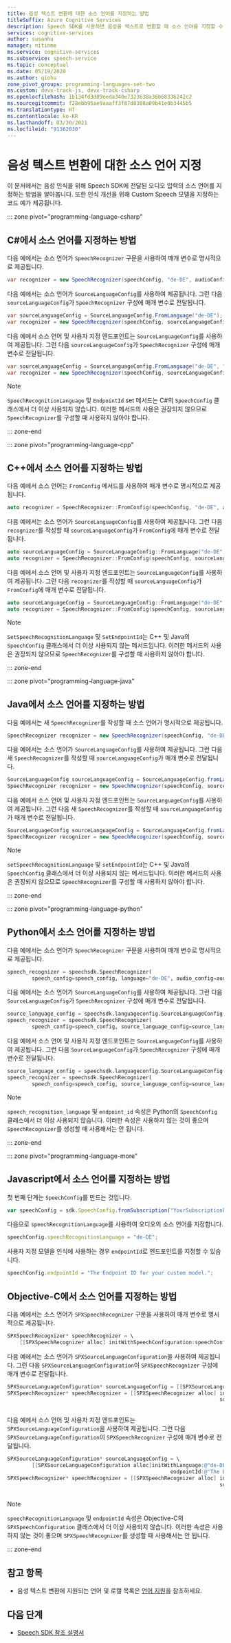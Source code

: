 ```yaml
---
title: 음성 텍스트 변환에 대한 소스 언어를 지정하는 방법
titleSuffix: Azure Cognitive Services
description: Speech SDK를 사용하면 음성을 텍스트로 변환할 때 소스 언어를 지정할 수 있습니다. 이 문서에서는 FromConfig 및 SourceLanguageConfig 메서드를 사용하여 Speech Service에 소스 언어를 알리고 사용자 지정 모델 대상을 제공하는 방법을 설명합니다.
services: cognitive-services
author: susanhu
manager: nitinme
ms.service: cognitive-services
ms.subservice: speech-service
ms.topic: conceptual
ms.date: 05/19/2020
ms.author: qiohu
zone_pivot_groups: programming-languages-set-two
ms.custom: devx-track-js, devx-track-csharp
ms.openlocfilehash: 1b134fd3d09eeda340e7323638a36b68336242c2
ms.sourcegitcommit: f28ebb95ae9aaaff3f87d8388a09b41e0b3445b5
ms.translationtype: HT
ms.contentlocale: ko-KR
ms.lasthandoff: 03/30/2021
ms.locfileid: "91362030"
---
```

# <a name="specify-source-language-for-speech-to-text"></a>음성 텍스트 변환에 대한 소스 언어 지정

이 문서에서는 음성 인식을 위해 Speech SDK에 전달된 오디오 입력의 소스 언어를 지정하는 방법을 알아봅니다. 또한 인식 개선을 위해 Custom Speech 모델을 지정하는 코드 예가 제공됩니다.

::: zone pivot="programming-language-csharp"

## <a name="how-to-specify-source-language-in-c"></a>C#에서 소스 언어를 지정하는 방법

다음 예에서는 소스 언어가 `SpeechRecognizer` 구문을 사용하여 매개 변수로 명시적으로 제공됩니다.

```csharp
var recognizer = new SpeechRecognizer(speechConfig, "de-DE", audioConfig);
```

다음 예에서는 소스 언어가 `SourceLanguageConfig`를 사용하여 제공됩니다. 그런 다음 `sourceLanguageConfig`가 `SpeechRecognizer` 구성에 매개 변수로 전달됩니다.

```csharp
var sourceLanguageConfig = SourceLanguageConfig.FromLanguage("de-DE");
var recognizer = new SpeechRecognizer(speechConfig, sourceLanguageConfig, audioConfig);
```

다음 예에서 소스 언어 및 사용자 지정 엔드포인트는 `SourceLanguageConfig`를 사용하여 제공됩니다. 그런 다음 `sourceLanguageConfig`가 `SpeechRecognizer` 구성에 매개 변수로 전달됩니다.

```csharp
var sourceLanguageConfig = SourceLanguageConfig.FromLanguage("de-DE", "The Endpoint ID for your custom model.");
var recognizer = new SpeechRecognizer(speechConfig, sourceLanguageConfig, audioConfig);
```

>[!Note]
> `SpeechRecognitionLanguage` 및 `EndpointId` set 메서드는 C#의 `SpeechConfig` 클래스에서 더 이상 사용되지 않습니다. 이러한 메서드의 사용은 권장되지 않으므로 `SpeechRecognizer`를 구성할 때 사용하지 않아야 합니다.

::: zone-end

::: zone pivot="programming-language-cpp"


## <a name="how-to-specify-source-language-in-c"></a>C++에서 소스 언어를 지정하는 방법

다음 예에서 소스 언어는 `FromConfig` 메서드를 사용하여 매개 변수로 명시적으로 제공됩니다.

```C++
auto recognizer = SpeechRecognizer::FromConfig(speechConfig, "de-DE", audioConfig);
```

다음 예에서는 소스 언어가 `SourceLanguageConfig`를 사용하여 제공됩니다. 그런 다음 `recognizer`를 작성할 때 `sourceLanguageConfig`가 `FromConfig`에 매개 변수로 전달됩니다.

```C++
auto sourceLanguageConfig = SourceLanguageConfig::FromLanguage("de-DE");
auto recognizer = SpeechRecognizer::FromConfig(speechConfig, sourceLanguageConfig, audioConfig);
```

다음 예에서 소스 언어 및 사용자 지정 엔드포인트는 `SourceLanguageConfig`를 사용하여 제공됩니다. 그런 다음 `recognizer`를 작성할 때 `sourceLanguageConfig`가 `FromConfig`에 매개 변수로 전달됩니다.

```C++
auto sourceLanguageConfig = SourceLanguageConfig::FromLanguage("de-DE", "The Endpoint ID for your custom model.");
auto recognizer = SpeechRecognizer::FromConfig(speechConfig, sourceLanguageConfig, audioConfig);
```

>[!Note]
> `SetSpeechRecognitionLanguage` 및 `SetEndpointId`는 C++ 및 Java의 `SpeechConfig` 클래스에서 더 이상 사용되지 않는 메서드입니다. 이러한 메서드의 사용은 권장되지 않으므로 `SpeechRecognizer`를 구성할 때 사용하지 않아야 합니다.

::: zone-end

::: zone pivot="programming-language-java"

## <a name="how-to-specify-source-language-in-java"></a>Java에서 소스 언어를 지정하는 방법

다음 예에서는 새 `SpeechRecognizer`를 작성할 때 소스 언어가 명시적으로 제공됩니다.

```Java
SpeechRecognizer recognizer = new SpeechRecognizer(speechConfig, "de-DE", audioConfig);
```

다음 예에서는 소스 언어가 `SourceLanguageConfig`를 사용하여 제공됩니다. 그런 다음 새 `SpeechRecognizer`를 작성할 때 `sourceLanguageConfig`가 매개 변수로 전달됩니다.

```Java
SourceLanguageConfig sourceLanguageConfig = SourceLanguageConfig.fromLanguage("de-DE");
SpeechRecognizer recognizer = new SpeechRecognizer(speechConfig, sourceLanguageConfig, audioConfig);
```

다음 예에서 소스 언어 및 사용자 지정 엔드포인트는 `SourceLanguageConfig`를 사용하여 제공됩니다. 그런 다음 새 `SpeechRecognizer`를 작성할 때 `sourceLanguageConfig`가 매개 변수로 전달됩니다.

```Java
SourceLanguageConfig sourceLanguageConfig = SourceLanguageConfig.fromLanguage("de-DE", "The Endpoint ID for your custom model.");
SpeechRecognizer recognizer = new SpeechRecognizer(speechConfig, sourceLanguageConfig, audioConfig);
```

>[!Note]
> `setSpeechRecognitionLanguage` 및 `setEndpointId`는 C++ 및 Java의 `SpeechConfig` 클래스에서 더 이상 사용되지 않는 메서드입니다. 이러한 메서드의 사용은 권장되지 않으므로 `SpeechRecognizer`를 구성할 때 사용하지 않아야 합니다.

::: zone-end

::: zone pivot="programming-language-python"

## <a name="how-to-specify-source-language-in-python"></a>Python에서 소스 언어를 지정하는 방법

다음 예에서는 소스 언어가 `SpeechRecognizer` 구문을 사용하여 매개 변수로 명시적으로 제공됩니다.

```Python
speech_recognizer = speechsdk.SpeechRecognizer(
        speech_config=speech_config, language="de-DE", audio_config=audio_config)
```

다음 예에서는 소스 언어가 `SourceLanguageConfig`를 사용하여 제공됩니다. 그런 다음 `SourceLanguageConfig`가 `SpeechRecognizer` 구성에 매개 변수로 전달됩니다.

```Python
source_language_config = speechsdk.languageconfig.SourceLanguageConfig("de-DE")
speech_recognizer = speechsdk.SpeechRecognizer(
        speech_config=speech_config, source_language_config=source_language_config, audio_config=audio_config)
```

다음 예에서 소스 언어 및 사용자 지정 엔드포인트는 `SourceLanguageConfig`를 사용하여 제공됩니다. 그런 다음 `SourceLanguageConfig`가 `SpeechRecognizer` 구성에 매개 변수로 전달됩니다.

```Python
source_language_config = speechsdk.languageconfig.SourceLanguageConfig("de-DE", "The Endpoint ID for your custom model.")
speech_recognizer = speechsdk.SpeechRecognizer(
        speech_config=speech_config, source_language_config=source_language_config, audio_config=audio_config)
```

>[!Note]
> `speech_recognition_language` 및 `endpoint_id` 속성은 Python의 `SpeechConfig` 클래스에서 더 이상 사용되지 않습니다. 이러한 속성은 사용하지 않는 것이 좋으며 `SpeechRecognizer`를 생성할 때 사용해서는 안 됩니다.

::: zone-end

::: zone pivot="programming-language-more"

## <a name="how-to-specify-source-language-in-javascript"></a>Javascript에서 소스 언어를 지정하는 방법

첫 번째 단계는 `SpeechConfig`를 만드는 것입니다.

```Javascript
var speechConfig = sdk.SpeechConfig.fromSubscription("YourSubscriptionkey", "YourRegion");
```

다음으로 `speechRecognitionLanguage`를 사용하여 오디오의 소스 언어를 지정합니다.

```Javascript
speechConfig.speechRecognitionLanguage = "de-DE";
```

사용자 지정 모델을 인식에 사용하는 경우 `endpointId`로 엔드포인트를 지정할 수 있습니다.

```Javascript
speechConfig.endpointId = "The Endpoint ID for your custom model.";
```

## <a name="how-to-specify-source-language-in-objective-c"></a>Objective-C에서 소스 언어를 지정하는 방법

다음 예에서는 소스 언어가 `SPXSpeechRecognizer` 구문을 사용하여 매개 변수로 명시적으로 제공됩니다.

```Objective-C
SPXSpeechRecognizer* speechRecognizer = \
    [[SPXSpeechRecognizer alloc] initWithSpeechConfiguration:speechConfig language:@"de-DE" audioConfiguration:audioConfig];
```

다음 예에서는 소스 언어가 `SPXSourceLanguageConfiguration`을 사용하여 제공됩니다. 그런 다음 `SPXSourceLanguageConfiguration`이 `SPXSpeechRecognizer` 구성에 매개 변수로 전달됩니다.

```Objective-C
SPXSourceLanguageConfiguration* sourceLanguageConfig = [[SPXSourceLanguageConfiguration alloc]init:@"de-DE"];
SPXSpeechRecognizer* speechRecognizer = [[SPXSpeechRecognizer alloc] initWithSpeechConfiguration:speechConfig
                                                                     sourceLanguageConfiguration:sourceLanguageConfig
                                                                              audioConfiguration:audioConfig];
```

다음 예에서 소스 언어 및 사용자 지정 엔드포인트는 `SPXSourceLanguageConfiguration`을 사용하여 제공됩니다. 그런 다음 `SPXSourceLanguageConfiguration`이 `SPXSpeechRecognizer` 구성에 매개 변수로 전달됩니다.

```Objective-C
SPXSourceLanguageConfiguration* sourceLanguageConfig = \
        [[SPXSourceLanguageConfiguration alloc]initWithLanguage:@"de-DE"
                                                     endpointId:@"The Endpoint ID for your custom model."];
SPXSpeechRecognizer* speechRecognizer = [[SPXSpeechRecognizer alloc] initWithSpeechConfiguration:speechConfig
                                                                     sourceLanguageConfiguration:sourceLanguageConfig
                                                                              audioConfiguration:audioConfig];
```

>[!Note]
> `speechRecognitionLanguage` 및 `endpointId` 속성은 Objective-C의 `SPXSpeechConfiguration` 클래스에서 더 이상 사용되지 않습니다. 이러한 속성은 사용하지 않는 것이 좋으며 `SPXSpeechRecognizer`를 생성할 때 사용해서는 안 됩니다.

::: zone-end

## <a name="see-also"></a>참고 항목

* 음성 텍스트 변환에 지원되는 언어 및 로캘 목록은 [언어 지원](language-support.md)을 참조하세요.

## <a name="next-steps"></a>다음 단계

* [Speech SDK 참조 설명서](speech-sdk.md)